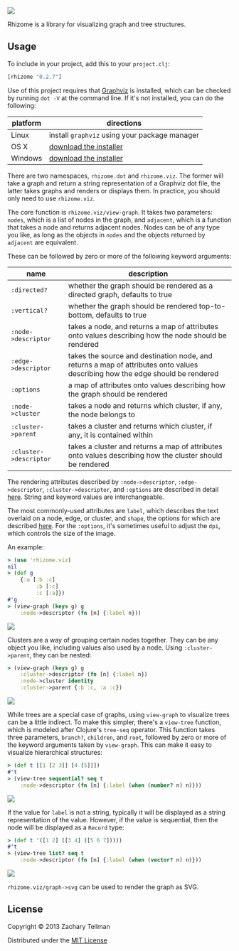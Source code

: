 ![](/docs/rhizome.jpg)

Rhizome is a library for visualizing graph and tree structures.

## Usage

To include in your project, add this to your `project.clj`:

```clj
[rhizome "0.2.7"]
```


Use of this project requires that [Graphviz](http://www.graphviz.org) is installed, which can be checked by running `dot -V` at the command line.  If it's not installed, you can do the following:

| platform | directions |
|----------|------------|
| Linux | install `graphviz` using your package manager |
| OS X | [download the installer](http://www.graphviz.org/Download_macos.php) |
| Windows |  [download the installer](http://www.graphviz.org/Download_windows.php) |

There are two namespaces, `rhizome.dot` and `rhizome.viz`.  The former will take a graph and return a string representation of a Graphviz dot file, the latter takes graphs and renders or displays them.  In practice, you should only need to use `rhizome.viz`.

The core function is `rhizome.viz/view-graph`.  It takes two parameters: `nodes`, which is a list of nodes in the graph, and `adjacent`, which is a function that takes a node and returns adjacent nodes.  Nodes can be of any type you like, as long as the objects in `nodes` and the objects returned by `adjacent` are equivalent.

These can be followed by zero or more of the following keyword arguments:


| name | description |
|------|-------------|
| `:directed?` | whether the graph should be rendered as a directed graph, defaults to true |
| `:vertical?` | whether the graph should be rendered top-to-bottom, defaults to true |
| `:node->descriptor` | takes a node, and returns a map of attributes onto values describing how the node should be rendered |
| `:edge->descriptor` | takes the source and destination node, and returns a map of attributes onto values describing how the edge should be rendered |
| `:options` | a map of attributes onto values describing how the graph should be rendered |
| `:node->cluster` | takes a node and returns which cluster, if any, the node belongs to |
| `:cluster->parent` | takes a cluster and returns which cluster, if any, it is contained within |
| `:cluster->descriptor` | takes a cluster and returns a map of attributes onto values describing how the cluster should be rendered |

The rendering attributes described by `:node->descriptor`, `:edge->descriptor`, `:cluster->descriptor`, and `:options` are described in detail [here](http://www.graphviz.org/content/attrs).  String and keyword values are interchangeable.

The most commonly-used attributes are `label`, which describes the text overlaid on a node, edge, or cluster, and `shape`, the options for which are described [here](http://www.graphviz.org/content/node-shapes).  For the `:options`, it's sometimes useful to adjust the `dpi`, which controls the size of the image.

An example:

```clj
> (use 'rhizome.viz)
nil
> (def g
    {:a [:b :c]
         :b [:c]
         :c [:a]})
#'g
> (view-graph (keys g) g
    :node->descriptor (fn [n] {:label n}))
```

![](/docs/example_graph.png)

Clusters are a way of grouping certain nodes together.  They can be any object you like, including values also used by a node.  Using `:cluster->parent`, they can be nested:

```clj
> (view-graph (keys g) g
    :cluster->descriptor (fn [n] {:label n})
    :node->cluster identity
    :cluster->parent {:b :c, :a :c})
```

![](/docs/example_cluster_graph.png)

While trees are a special case of graphs, using `view-graph` to visualize trees can be a little indirect.  To make this simpler, there's a `view-tree` function, which is modeled after Clojure's `tree-seq` operator.  This function takes three parameters, `branch?`, `children`, and `root`, followed by zero or more of the keyword arguments taken by `view-graph`.  This can make it easy to visualize hierarchical structures:

```clj
> (def t [[1 [2 3]] [4 [5]]])
#'t
> (view-tree sequential? seq t
    :node->descriptor (fn [n] {:label (when (number? n) n)}))
```

![](/docs/example_tree.png)

If the value for `label` is not a string, typically it will be displayed as a string representation of the value.  However, if the value is sequential, then the node will be displayed as a `Record` type:

```clj
> (def t '([1 2] ([3 4] ([5 6 7]))))
#'t
> (view-tree list? seq t
    :node->descriptor (fn [n] {:label (when (vector? n) n)}))
```

![](/docs/tree_record_example.png)

`rhizome.viz/graph->svg` can be used to render the graph as SVG.

## License

Copyright © 2013 Zachary Tellman

Distributed under the [MIT License](http://opensource.org/licenses/MIT)
